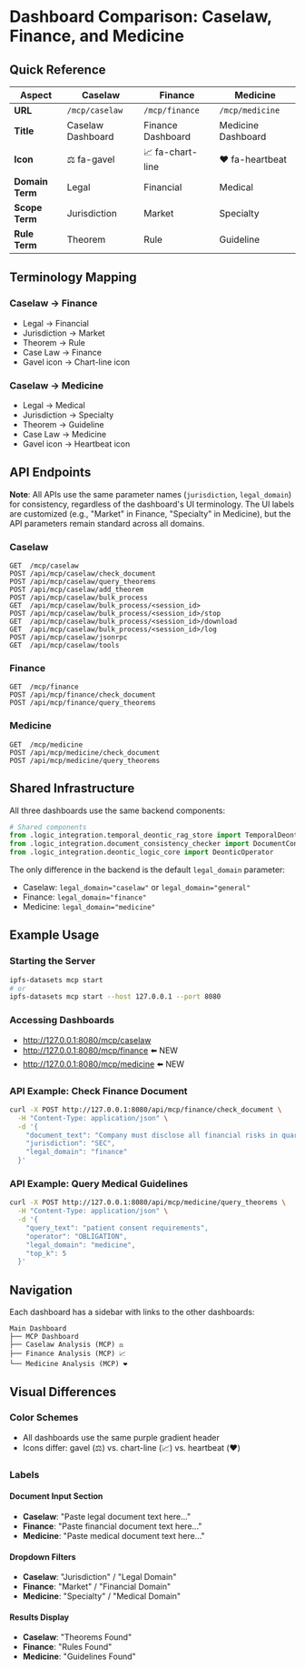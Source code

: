 # Dashboard Comparison: Caselaw, Finance, and Medicine

## Quick Reference

| Aspect | Caselaw | Finance | Medicine |
|--------|---------|---------|----------|
| **URL** | `/mcp/caselaw` | `/mcp/finance` | `/mcp/medicine` |
| **Title** | Caselaw Dashboard | Finance Dashboard | Medicine Dashboard |
| **Icon** | ⚖️ fa-gavel | 📈 fa-chart-line | ❤️ fa-heartbeat |
| **Domain Term** | Legal | Financial | Medical |
| **Scope Term** | Jurisdiction | Market | Specialty |
| **Rule Term** | Theorem | Rule | Guideline |

## Terminology Mapping

### Caselaw → Finance
- Legal → Financial
- Jurisdiction → Market
- Theorem → Rule
- Case Law → Finance
- Gavel icon → Chart-line icon

### Caselaw → Medicine
- Legal → Medical
- Jurisdiction → Specialty
- Theorem → Guideline
- Case Law → Medicine
- Gavel icon → Heartbeat icon

## API Endpoints

**Note**: All APIs use the same parameter names (`jurisdiction`, `legal_domain`) for consistency, regardless of the dashboard's UI terminology. The UI labels are customized (e.g., "Market" in Finance, "Specialty" in Medicine), but the API parameters remain standard across all domains.

### Caselaw
```
GET  /mcp/caselaw
POST /api/mcp/caselaw/check_document
POST /api/mcp/caselaw/query_theorems
POST /api/mcp/caselaw/add_theorem
POST /api/mcp/caselaw/bulk_process
GET  /api/mcp/caselaw/bulk_process/<session_id>
POST /api/mcp/caselaw/bulk_process/<session_id>/stop
GET  /api/mcp/caselaw/bulk_process/<session_id>/download
GET  /api/mcp/caselaw/bulk_process/<session_id>/log
POST /api/mcp/caselaw/jsonrpc
GET  /api/mcp/caselaw/tools
```

### Finance
```
GET  /mcp/finance
POST /api/mcp/finance/check_document
POST /api/mcp/finance/query_theorems
```

### Medicine
```
GET  /mcp/medicine
POST /api/mcp/medicine/check_document
POST /api/mcp/medicine/query_theorems
```

## Shared Infrastructure

All three dashboards use the same backend components:

```python
# Shared components
from .logic_integration.temporal_deontic_rag_store import TemporalDeonticRAGStore
from .logic_integration.document_consistency_checker import DocumentConsistencyChecker
from .logic_integration.deontic_logic_core import DeonticOperator
```

The only difference in the backend is the default `legal_domain` parameter:
- Caselaw: `legal_domain="caselaw"` or `legal_domain="general"`
- Finance: `legal_domain="finance"`
- Medicine: `legal_domain="medicine"`

## Example Usage

### Starting the Server
```bash
ipfs-datasets mcp start
# or
ipfs-datasets mcp start --host 127.0.0.1 --port 8080
```

### Accessing Dashboards
- http://127.0.0.1:8080/mcp/caselaw
- http://127.0.0.1:8080/mcp/finance ⬅️ NEW
- http://127.0.0.1:8080/mcp/medicine ⬅️ NEW

### API Example: Check Finance Document
```bash
curl -X POST http://127.0.0.1:8080/api/mcp/finance/check_document \
  -H "Content-Type: application/json" \
  -d '{
    "document_text": "Company must disclose all financial risks in quarterly reports",
    "jurisdiction": "SEC",
    "legal_domain": "finance"
  }'
```

### API Example: Query Medical Guidelines
```bash
curl -X POST http://127.0.0.1:8080/api/mcp/medicine/query_theorems \
  -H "Content-Type: application/json" \
  -d '{
    "query_text": "patient consent requirements",
    "operator": "OBLIGATION",
    "legal_domain": "medicine",
    "top_k": 5
  }'
```

## Navigation

Each dashboard has a sidebar with links to the other dashboards:

```
Main Dashboard
├── MCP Dashboard
├── Caselaw Analysis (MCP) ⚖️
├── Finance Analysis (MCP) 📈
└── Medicine Analysis (MCP) ❤️
```

## Visual Differences

### Color Schemes
- All dashboards use the same purple gradient header
- Icons differ: gavel (⚖️) vs. chart-line (📈) vs. heartbeat (❤️)

### Labels
#### Document Input Section
- **Caselaw**: "Paste legal document text here..."
- **Finance**: "Paste financial document text here..."
- **Medicine**: "Paste medical document text here..."

#### Dropdown Filters
- **Caselaw**: "Jurisdiction" / "Legal Domain"
- **Finance**: "Market" / "Financial Domain"
- **Medicine**: "Specialty" / "Medical Domain"

#### Results Display
- **Caselaw**: "Theorems Found"
- **Finance**: "Rules Found"
- **Medicine**: "Guidelines Found"
